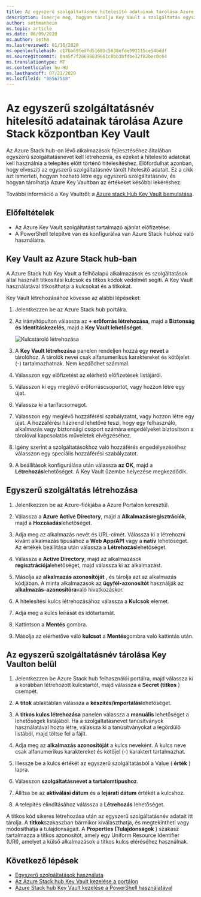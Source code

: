 ```yaml
---
title: Az egyszerű szolgáltatásnév hitelesítő adatainak tárolása Azure Stack központban Key Vault
description: Ismerje meg, hogyan tárolja Key Vault a szolgáltatás egyszerű hitelesítő adatait Azure Stack hub-on
author: sethmanheim
ms.topic: article
ms.date: 06/09/2020
ms.author: sethm
ms.lastreviewed: 01/16/2020
ms.openlocfilehash: c17ba69fedfd51681c5038efde591115ce54bddf
ms.sourcegitcommit: 0aa5f7f20690839661c8bb3bfdbe32f82bec0c64
ms.translationtype: MT
ms.contentlocale: hu-HU
ms.lasthandoff: 07/21/2020
ms.locfileid: "86567518"
---
```

# <a name="store-service-principal-credentials-in-azure-stack-hub-key-vault"></a>Az egyszerű szolgáltatásnév hitelesítő adatainak tárolása Azure Stack központban Key Vault

Az Azure Stack hub-on lévő alkalmazások fejlesztéséhez általában egyszerű szolgáltatásnevet kell létrehoznia, és ezeket a hitelesítő adatokat kell használnia a telepítés előtt történő hitelesítéshez. Előfordulhat azonban, hogy elveszíti az egyszerű szolgáltatásnév tárolt hitelesítő adatait. Ez a cikk azt ismerteti, hogyan hozható létre egy egyszerű szolgáltatásnév, és hogyan tárolhatja Azure Key Vaultban az értékeket későbbi lekéréshez.

További információ a Key Vaultről: a [Azure stack Hub Key Vault bemutatása](azure-stack-key-vault-intro.md).

## <a name="prerequisites"></a>Előfeltételek

- Az Azure Key Vault szolgáltatást tartalmazó ajánlat előfizetése.
- A PowerShell telepítve van és konfigurálva van Azure Stack hubhoz való használatra.

## <a name="key-vault-in-azure-stack-hub"></a>Key Vault az Azure Stack hub-ban

A Azure Stack hub Key Vault a felhőalapú alkalmazások és szolgáltatások által használt titkosítási kulcsok és titkos kódok védelmét segíti. A Key Vault használatával titkosíthatja a kulcsokat és a titkokat.

Key Vault létrehozásához kövesse az alábbi lépéseket:

1. Jelentkezzen be az Azure Stack hub portálra.

2. Az irányítópulton válassza az **+ erőforrás létrehozása**, majd a **Biztonság és Identitáskezelés**, majd a **Key Vault lehetőséget.**

   ![Kulcstároló létrehozása](media/azure-stack-key-vault-store-credentials/create-key-vault.png)

3. A **Key Vault létrehozása** panelen rendeljen hozzá egy **nevet** a tárolóhoz. A tárolók nevei csak alfanumerikus karaktereket és kötőjelet (-) tartalmazhatnak. Nem kezdődhet számmal.

4. Válasszon egy előfizetést az elérhető előfizetések listájáról.

5. Válasszon ki egy meglévő erőforráscsoportot, vagy hozzon létre egy újat.

6. Válassza ki a tarifacsomagot.

7. Válasszon egy meglévő hozzáférési szabályzatot, vagy hozzon létre egy újat. A hozzáférési házirend lehetővé teszi, hogy egy felhasználó, alkalmazás vagy biztonsági csoport számára engedélyeket biztosítson a tárolóval kapcsolatos műveletek elvégzéséhez.

8. Igény szerint a szolgáltatásokhoz való hozzáférés engedélyezéséhez válasszon egy speciális hozzáférési szabályzatot.

9. A beállítások konfigurálása után válassza **az OK**, majd a **Létrehozás**lehetőséget. A Key Vault üzembe helyezése megkezdődik.

## <a name="create-a-service-principal"></a>Egyszerű szolgáltatás létrehozása

1. Jelentkezzen be az Azure-fiókjába a Azure Portalon keresztül.

2. Válassza a **Azure Active Directory**, majd a **Alkalmazásregisztrációk**, majd a **Hozzáadás**lehetőséget.

3. Adja meg az alkalmazás nevét és URL-címét. Válassza ki a létrehozni kívánt alkalmazás típusához a **Web App/API** vagy a **natív** lehetőséget. Az értékek beállítása után válassza a **Létrehozás**lehetőséget.

4. Válassza a **Active Directory**, majd az alkalmazások **regisztrációja**lehetőséget, majd válassza ki az alkalmazást.

5. Másolja az **alkalmazás azonosítóját** , és tárolja azt az alkalmazás kódjában. A minta alkalmazások az **ügyfél-azonosítót** használják az **alkalmazás-azonosítóra**való hivatkozáskor.

6. A hitelesítési kulcs létrehozásához válassza a **Kulcsok** elemet.

7. Adja meg a kulcs leírását és időtartamát.

8. Kattintson a **Mentés** gombra.

9. Másolja az elérhetővé váló **kulcsot** a **Mentés**gombra való kattintás után.

## <a name="store-the-service-principal-inside-key-vault"></a>Az egyszerű szolgáltatásnév tárolása Key Vaulton belül

1. Jelentkezzen be Azure Stack hub felhasználói portálra, majd válassza ki a korábban létrehozott kulcstartót, majd válassza a **Secret (titkos** ) csempét.

2. A **titok** ablaktáblán válassza a **készítés/importálás**lehetőséget.

3. A **titkos kulcs létrehozása** panelen válassza a **manuális** lehetőséget a lehetőségek listájából. Ha a szolgáltatásnevet tanúsítványok használatával hozta létre, válassza ki a tanúsítványokat a legördülő listából, majd töltse fel a fájlt.

4. Adja meg az **alkalmazás azonosítóját** a kulcs neveként. A kulcs neve csak alfanumerikus karaktereket és kötőjel (-) karaktert tartalmazhat.

5. Illessze be a kulcs értékét az egyszerű szolgáltatásból a Value ( **érték** ) lapra.

6. Válasszon **szolgáltatásnevet a** **tartalomtípushoz**.

7. Állítsa be az **aktiválási dátum** és a **lejárati dátum** értékét a kulcshoz.

8. A telepítés elindításához válassza a **Létrehozás** lehetőséget.

A titkos kód sikeres létrehozása után az egyszerű szolgáltatásnév adatait itt tárolja. A **titkok**szakaszban bármikor kiválaszthatja, és megtekintheti vagy módosíthatja a tulajdonságait. A **Properties (Tulajdonságok** ) szakasz tartalmazza a titkos azonosítót, amely egy Uniform Resource Identifier (URI), amelyet a külső alkalmazások a titkos kulcs eléréséhez használnak.

## <a name="next-steps"></a>Következő lépések

- [Egyszerű szolgáltatások használata](../operator/azure-stack-create-service-principals.md?view=azs-2002)
- [Az Azure Stack hub Key Vault kezelése a portálon](azure-stack-key-vault-manage-portal.md)  
- [Azure Stack hub Key Vault kezelése a PowerShell használatával](azure-stack-key-vault-manage-powershell.md)
